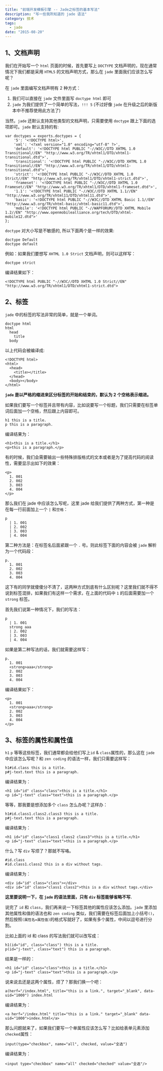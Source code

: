 ```yaml
---
title: "前端开发模板引擎 -- Jade之标签的基本写法"
description: "写一些我所知道的 jade 语法"
category: 技术
tags:
  - jade
date: "2015-08-20"
---
```


## 1、文档声明

我们在开始写一个 `html` 页面的时候，首先要写上 `DOCTYPE` 文档声明的，现在通常情况下我们都是采用 `HTML5` 的文档声明方式，那么在 `jade` 里面我们应该怎么写呢？

在 `jade` 里面编写文档声明有 2 种方式：

1. 我们可以直接在 `jade` 文件里面写 `doctype html` 即可
2. `jade` 为我们提供了一个简单的写法，`!!! 5` (不过好像 `jade` 在升级之后的新版本中不推荐使用此方法了)

当然，`jade` 还默认支持其他类型的文档声明，只需要使用 `doctype` 跟上下面的选项即可。`jade` 默认支持的有:

```
var doctypes = exports.doctypes = {
    '5': '<!DOCTYPE html>',
    'xml': '<?xml version="1.0" encoding="utf-8" ?>',
    'default': '<!DOCTYPE html PUBLIC "-//W3C//DTD XHTML 1.0 Transitional//EN" "http://www.w3.org/TR/xhtml1/DTD/xhtml1-transitional.dtd">',
    'transitional': '<!DOCTYPE html PUBLIC "-//W3C//DTD XHTML 1.0 Transitional//EN" "http://www.w3.org/TR/xhtml1/DTD/xhtml1-transitional.dtd">',
    'strict': '<!DOCTYPE html PUBLIC "-//W3C//DTD XHTML 1.0 Strict//EN" "http://www.w3.org/TR/xhtml1/DTD/xhtml1-strict.dtd">',
    'frameset': '<!DOCTYPE html PUBLIC "-//W3C//DTD XHTML 1.0 Frameset//EN" "http://www.w3.org/TR/xhtml1/DTD/xhtml1-frameset.dtd">',
    '1.1': '<!DOCTYPE html PUBLIC "-//W3C//DTD XHTML 1.1//EN" "http://www.w3.org/TR/xhtml11/DTD/xhtml11.dtd">',
    'basic': '<!DOCTYPE html PUBLIC "-//W3C//DTD XHTML Basic 1.1//EN" "http://www.w3.org/TR/xhtml-basic/xhtml-basic11.dtd">',
    'mobile': '<!DOCTYPE html PUBLIC "-//WAPFORUM//DTD XHTML Mobile 1.2//EN" "http://www.openmobilealliance.org/tech/DTD/xhtml-mobile12.dtd">'
};
```

`doctype` 对大小写是不敏感的, 所以下面两个是一样的效果:

```
doctype Default
doctype default
```

例如：如果我们要想写 `XHTML 1.0 Strict` 文档声明，则可以这样写：

```
doctype strict
```

编译结果如下：

```
<!DOCTYPE html PUBLIC "-//W3C//DTD XHTML 1.0 Strict//EN" "http://www.w3.org/TR/xhtml1/DTD/xhtml1-strict.dtd">
```

## 2、标签

`jade` 中的标签的写法非常的简单，就是一个单词。

```
doctype html
html
  head
    title
  body
```

以上代码会被编译成:

```
<!DOCTYPE html>
<html>
  <head>
    <title></title>
  </head>
  <body></body>
</html>
```

**`jade` 是以严格的缩进来区分标签的开始和结束的，默认为 2 个空格表示缩进。**

如果我们要写一个标签并且带有内容，比如说要写一个标题，我们只需要在标签单词后面加一个空格，然后跟上内容即可。

```
h1 this is a title.
p this is a paragraph.
```

编译结果为：

```
<h1>this is a title.</h1>
<p>this is a paragraph.</p>
```

有的时候，我们会需要输出一些特殊排版格式的文本或者是为了提高代码的阅读性，需要显示出如下的效果：

```
<p>
  1. 001
  2. 002
  3. 003
  4. 004
</p>
```

那么我们在 jade 中应该怎么写呢，这里 jade 给我们提供了两种方式，第一种是在每一行前面加上一个 `|` 和`空格`：

```
p
  | 1. 001
  | 2. 002
  | 3. 003
  | 4. 004
```

第二种方法是：在标签名后面紧跟一个 `.` 号。则此标签下面的内容会被 `jade` 解析为一个代码段：

```
p.
  1. 001
  2. 002
  3. 003
  4. 004
```

这下有的同学就傻傻分不清了，这两种方式到底有什么区别呢？这里我们就不得不说到标签混排，如果我们有这样一个需求，在上面的代码中 `1` 的后面需要加一个 `strong` 标签。

首先我们说第一种情况下，我们的写法：

```
p
  | 1. 001
  strong aaa
  | 2. 002
  | 3. 003
  | 4. 004
```

如果是第二种写法的话，我们就需要这样写：

```
p.
  1. 001
  <strong>aaa</strong>
  2. 002
  3. 003
  4. 004
```

编译结果如下：

```
<p>
  1. 001
  <strong>aaa</strong>
  2. 002
  3. 003
  4. 004
</p>
```

## 3、标签的属性和属性值

`h1` `p` 等等这些标签，我们通常都会给他们写上`id` & `class`属性的，那么这在 `jade` 中应该怎么写呢？和 `zen coding` 的语法一样，我们只需要这样写：

```
h1#id.class this is a title.
p#j-text.text this is a paragraph.
```

编译结果为：

```
<h1 id="id" class="class">this is a title.</h1>
<p id="j-text" class="text">this is a paragraph.</p>
```

等等，那我要是想添加多个 `class` 怎么办呢？这样办：

```
h1#id.class1.class2.class3 this is a title.
p#j-text.text this is a paragraph.
```

编译结果为：

```
<h1 id="id" class="class1 class2 class3">this is a title.</h1>
<p id="j-text" class="text">this is a paragraph.</p>
```

什么？写 `div` 写烦了？那就不写咯。

```
#id.class
#id.class1.class2 this is a div without tags.
```

编译结果为：

```
<div id="id" class="class"></div>
<div id="id" class="class1 class2">this is a div without tags.</div>
```

**这里要说明一下，在 `jade` 的语法里面，只有 `div` 标签能够省略不写.**

说完了 `id` 和 `class`，我们再来说一下标签其他的属性应该怎么添加。`jade` 里添加其他属性和值的语法也和 `zen coding` 类似，我们需要在标签后面加上小括号`()`，然后按照`(属性名=属性值)`的格式写就好了，如果有多个属性，中间以逗号进行分割。

比如上面的 id 和 class 的写法我们就可以改写成：

```
h1(id="id", class="class") this is a title.
p(id="j-text", class="text") this is a paragraph.
```

结果是一样的：

```
<h1 id="id" class="class">this is a title.</h1>
<p id="j-text" class="text">this is a paragraph.</p>
```

说来说去还是这两个属性，烦了？那我们换一个吧：

```
a(herf="/index.html", title="this is a link.", target="_blank", data-uid="1000") index.html
```

编译结果为：

```
<a herf="/index.html" title="this is a link." target="_blank" data-uid="1000">index.html</a>
```

那么问题就来了，如果我们要写一个单属性应该怎么写？比如给表单元素添加 `checked`属性：

```
input(type="checkbox", name="all", checked, value="全选")
```

编译结果为：

```
<input type="checkbox" name="all" checked="checked" value="全选"/>
```
